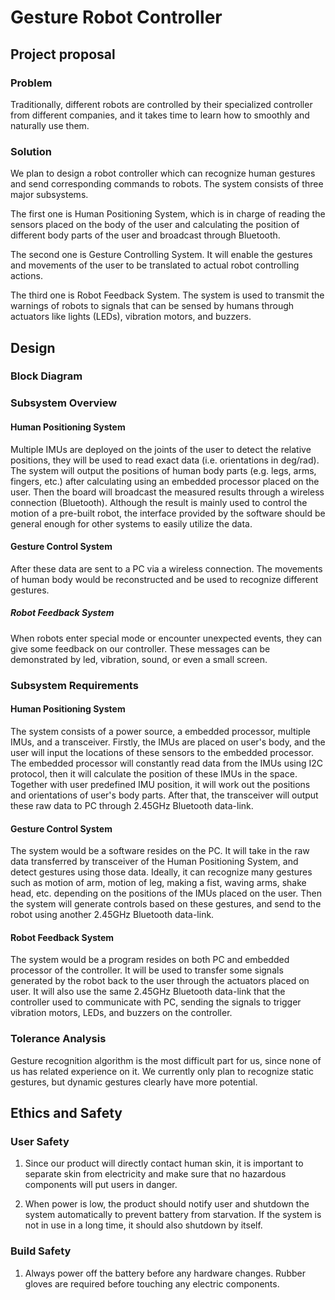 # **Gesture Robot Controller**

## **Project proposal**

### **Problem**

Traditionally, different robots are controlled by their specialized controller from different companies, and it takes time to learn how to smoothly and naturally use them.

### **Solution**

We plan to design a robot controller which can recognize human gestures and send corresponding commands to robots. The system consists of three major subsystems.

The first one is Human Positioning System, which is in charge of reading the sensors placed on the body of the user and calculating the position of different body parts of the user and broadcast through Bluetooth.

The second one is Gesture Controlling System. It will enable the gestures and movements of the user to be translated to actual robot controlling actions.

The third one is Robot Feedback System. The system is used to transmit the warnings of robots to signals that can be sensed by humans through actuators like lights (LEDs), vibration motors, and buzzers.

## **Design**

### **Block Diagram**

### **Subsystem Overview**

#### **Human Positioning System**

Multiple IMUs are deployed on the joints of the user to detect the relative positions, they will be used to read exact data (i.e. orientations in deg/rad). The system will output the positions of human body parts (e.g. legs, arms, fingers, etc.) after calculating using an embedded processor placed on the user. Then the board will broadcast the measured results through a wireless connection (Bluetooth). Although the result is mainly used to control the motion of a pre-built robot, the interface provided by the software should be general enough for other systems to easily utilize the data.

#### **Gesture Control System**

After these data are sent to a PC via a wireless connection. The movements of human body would be reconstructed and be used to recognize different gestures.

##### **Robot Feedback System**

When robots enter special mode or encounter unexpected events, they can give some feedback on our controller. These messages can be demonstrated by led, vibration, sound, or even a small screen.

### **Subsystem Requirements**

#### **Human Positioning System**

The system consists of a power source, a embedded processor, multiple IMUs, and a transceiver. Firstly, the IMUs are placed on user's body, and the user will input the locations of these sensors to the embedded processor. The embedded processor will constantly read data from the IMUs using I2C protocol, then it will calculate the position of these IMUs in the space. Together with user predefined IMU position, it will work out the positions and orientations of user's body parts. After that, the transceiver will output these raw data to PC through 2.45GHz Bluetooth data-link.

#### **Gesture Control System**

The system would be a software resides on the PC. It will take in the raw data transferred by transceiver of the Human Positioning System, and detect gestures using those data. Ideally, it can recognize many gestures such as motion of arm, motion of leg, making a fist, waving arms, shake head, etc. depending on the positions of the IMUs placed on the user. Then the system will generate controls based on these gestures, and send to the robot using another 2.45GHz Bluetooth data-link.

#### **Robot Feedback System**

The system would be a program resides on both PC and embedded processor of the controller. It will be used to transfer some signals generated by the robot back to the user through the actuators placed on user. It will also use the same 2.45GHz Bluetooth data-link that the controller used to communicate with PC, sending the signals to trigger vibration motors, LEDs, and buzzers on the controller.

### **Tolerance Analysis**

Gesture recognition algorithm is the most difficult part for us, since none of us has related experience on it. We currently only plan to recognize static gestures, but dynamic gestures clearly have more potential.

## **Ethics and Safety**

### User Safety

1. Since our product will directly contact human skin, it is important to separate skin from electricity and make sure that no hazardous components will put users in danger.

2. When power is low, the product should notify user and shutdown the system automatically to prevent battery from starvation. If the system is not in use in a long time, it should also shutdown by itself.

### Build Safety

1. Always power off the battery before any hardware changes. Rubber gloves are required before touching any electric components.
